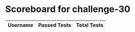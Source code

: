 # Scoreboard for challenge-30
| Username   | Passed Tests | Total Tests |
|------------|--------------|-------------| 